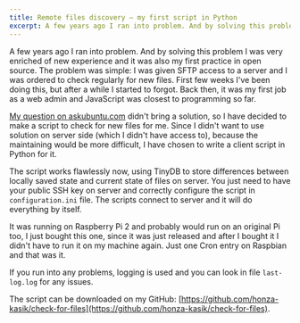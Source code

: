 ```yaml
---
title: Remote files discovery – my first script in Python
excerpt: A few years ago I ran into problem. And by solving this problem I was very enriched of new experience and it was also my first practice in open source.
---
```


A few years ago I ran into problem. And by solving this problem I was very enriched of new experience and it was also my first practice in open source. The problem was simple: I was given SFTP access to a server and I was ordered to check regularly for new files. First few weeks I've been doing this, but after a while I started to forgot. Back then, it was my first job as a web admin and JavaScript was closest to programming so far.

[My question on askubuntu.com](http://askubuntu.com/questions/576927/get-notified-about-new-files-on-sftp-server/689242) didn't bring a solution, so I have decided to make a script to check for new files for me. Since I didn't want to use solution on server side (which I didn't have access to), because the maintaining would be more difficult, I have chosen to write a client script in Python for it.

The script works flawlessly now, using TinyDB to store differences between locally saved state and current state of files on server. You just need to have your public SSH key on server and correctly configure the script in `configuration.ini` file. The scripts connect to server and it will do everything by itself.

It was running on Raspberry Pi 2 and probably would run on an original Pi too, I just bought this one, since it was just released and after I bought it I didn't have to run it on my machine again. Just one Cron entry on Raspbian and that was it.

If you run into any problems, logging is used and you can look in file `last-log.log` for any issues.

The script can be downloaded on my GitHub: [https://github.com/honza-kasik/check-for-files](https://github.com/honza-kasik/check-for-files).
